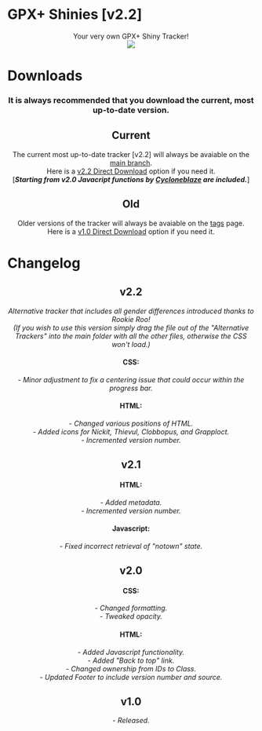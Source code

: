 # GPX+ Shinies [v2.2]
<p align="center">Your very own GPX+ Shiny Tracker!<br>
<img src="https://i.imgur.com/IZEwmZk.png">

  
# Downloads
<h3 align="center">It is always recommended that you download the current, most up-to-date version.</h1>
<h2 align="center">Current</h1>
<p align="center">The current most up-to-date tracker [v2.2] will always be avaiable on the <a href="https://github.com/Level-X/GPX-Shinies ">main branch</a>.<br>
Here is a <a href="https://github.com/Level-X/GPX-Shinies/archive/refs/heads/main.zip">v2.2 Direct Download</a> option if you need it.<br>
[<b><i>Starting from v2.0 Javacript functions by <a href="https://github.com/Cycloneblaze">Cycloneblaze</a> are included.</i></b>]</p>

<h2 align="center">Old</h1>
<p align="center">Older versions of the tracker will always be avaiable on the <a href="https://github.com/Level-X/GPX-Shinies/tags">tags</a> page.<br>
Here is a <a href="https://github.com/Level-X/GPX-Shinies/archive/refs/tags/1.0.zip">v1.0 Direct Download</a> option if you need it.</p>


# Changelog
<h2 align="center">v2.2</h1>
<p align="center"><i>Alternative tracker that includes all gender differences introduced thanks to Rookie Roo!<br>
(If you wish to use this version simply drag the file out of the "Alternative Trackers" into the main folder with all the other files, otherwise the CSS won't load.)</i></p>
<h4 align="center">CSS:</h1>
<p align="center"> - <i>Minor adjustment to fix a centering issue that could occur within the progress bar.</i></p>
<h4 align="center">HTML:</h1>
<p align="center"> - <i>Changed various positions of HTML.</i><br>
- <i>Added icons for Nickit, Thievul, Clobbopus, and Grapploct.</i><br>
- <i>Incremented version number.</i></p>

<h2 align="center">v2.1</h1>
<h4 align="center">HTML:</h1>
<p align="center"> - <i>Added metadata.</i><br>
- <i>Incremented version number.</i></p>
<h4 align="center">Javascript:</h1>
<p align="center"> - <i>Fixed incorrect retrieval of "notown" state.</i></p>
  
<h2 align="center">v2.0</h1>
<h4 align="center">CSS:</h1>
<p align="center"> - <i>Changed formatting.</i><br>
- <i>Tweaked opacity.</i></p>
<h4 align="center">HTML:</h1>
<p align="center"> - <i>Added Javascript functionality.</i><br>
- <i>Added "Back to top" link.</i><br>
- <i>Changed ownership from IDs to Class.</i><br>
- <i>Updated Footer to include version number and source.</i></p>

<h2 align="center">v1.0</h1>
<p align="center"> - <i>Released.</i>
